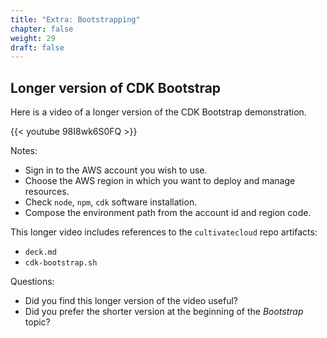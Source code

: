 ```yaml
---
title: "Extra: Bootstrapping"
chapter: false
weight: 29
draft: false
---
```


## Longer version of CDK Bootstrap

Here is a video of a longer version of the CDK Bootstrap demonstration.

{{< youtube 98I8wk6S0FQ >}}

Notes:
- Sign in to the AWS account you wish to use.
- Choose the AWS region in which you want to deploy and manage resources.
- Check `node`, `npm`, `cdk` software installation.
- Compose the environment path from the account id and region code.

This longer video includes references to the `cultivatecloud` repo artifacts:
- `deck.md`
- `cdk-bootstrap.sh`

Questions:
- Did you find this longer version of the video useful?
- Did you prefer the shorter version at the beginning of the *Bootstrap* topic?
